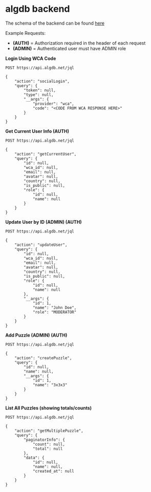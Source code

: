 # algdb backend

The schema of the backend can be found [here](https://github.com/cubing/algdb/blob/main/schema.graphql)

Example Requests:

- **(AUTH)** = Authorization required in the header of each request
- **(ADMIN)** = Authenticated user must have ADMIN role

**Login Using WCA Code**

`POST https://api.algdb.net/jql`

```
{
	"action": "socialLogin",
	"query": {
		"token": null,
		"type": null,
		"__args": {
			"provider": "wca",
			"code": "<CODE FROM WCA RESPONSE HERE>"
		}
	}
}
```

**Get Current User Info (AUTH)**

`POST https://api.algdb.net/jql`

```
{
	"action": "getCurrentUser",
	"query": {
		"id": null,
		"wca_id": null,
		"email": null,
		"avatar": null,
		"country": null,
		"is_public": null,
		"role": {
			"id": null,
			"name": null
		}
	}
}
```

**Update User by ID (ADMIN) (AUTH)**

`POST https://api.algdb.net/jql`

```
{
	"action": "updateUser",
	"query": {
		"id": null,
		"wca_id": null,
		"email": null,
		"avatar": null,
		"country": null,
		"is_public": null,
		"role": {
			"id": null,
			"name": null
		},
		"__args": {
			"id": 1,
			"name": "John Doe",
			"role": "MODERATOR"
		}
	}
}
```

**Add Puzzle (ADMIN) (AUTH)**

`POST https://api.algdb.net/jql`

```
{
	"action": "createPuzzle",
	"query": {
		"id": null,
		"name": null,
		"__args": {
			"id": 1,
			"name": "3x3x3"
		}
	}
}
```

**List All Puzzles (showing totals/counts)**

`POST https://api.algdb.net/jql`

```
{
	"action": "getMultiplePuzzle",
	"query": {
		"paginatorInfo": {
			"count": null,
			"total": null
		},
		"data": {
			"id": null,
			"name": null,
			"created_at": null
		}
	}
}
```
